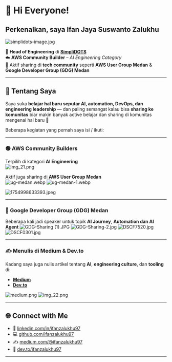 # 👋 Hi Everyone!

## Perkenalkan, saya **Ifan Jaya Suswanto Zalukhu**

![simplidots-image.jpg](images/simplidots-image.jpg)

💼 **Head of Engineering** di [**SimpliDOTS**](https://www.simplidots.com/)  
☁️ **AWS Community Builder** – *AI Engineering Category*  
💬 Aktif sharing di **tech community** seperti **AWS User Group Medan** & **Google Developer Group (GDG) Medan**

---

## 🚀 Tentang Saya

Saya suka **belajar hal baru seputar AI, automation, DevOps, dan engineering leadership** — dan paling semangat kalau bisa **sharing ke komunitas** biar makin banyak active belajar dan sharing di komunitas mengenai hal baru 💪

Beberapa kegiatan yang pernah saya isi / ikuti:

---

### 🟢 AWS Community Builders

Terpilih di kategori **AI Engineering**  
![img_21.png](images/img_21.png)

Aktif juga sharing di **AWS User Group Medan**  
![ug-medan.webp](images/ug-medan.webp)
![ug-medan-1.webp](images/ug-medan-1.webp)

![1754998633393.jpeg](images/1754998633393.jpeg)

---

### 🔵 Google Developer Group (GDG) Medan

Beberapa kali jadi speaker untuk topik **AI Journey**, **Automation dan AI Agent** 
![GDG-Sharing (1).JPG](images/GDG-Sharing%20%281%29.JPG)
![GDG-Sharing-2.jpg](images/GDG-Sharing-2.jpg)
![DSCF7520.jpg](images/DSCF7520.jpg)
![DSCF0301.jpg](images/DSCF0301.jpg)

---

### ✍️ Menulis di Medium & Dev.to

Kadang saya juga nulis artikel tentang **AI**, **engineering culture**, dan **tooling** di:
- [**Medium**](https://medium.com/@ifanzalukhu97)
- [**Dev.to**](https://dev.to/ifanzalukhu97)

![medium.png](images/medium.png)
![img_22.png](images/img_22.png)

---

## 🌐 Connect with Me
- 💼 [linkedin.com/in/ifanzalukhu97](https://linkedin.com/in/ifanzalukhu97)
- 💻 [github.com/ifanzalukhu97](https://github.com/ifanzalukhu97)
- ✍️ [medium.com/@ifanzalukhu97](https://medium.com/@ifanzalukhu97)
- 🧠 [dev.to/ifanzalukhu97](https://dev.to/ifanzalukhu97)

---
